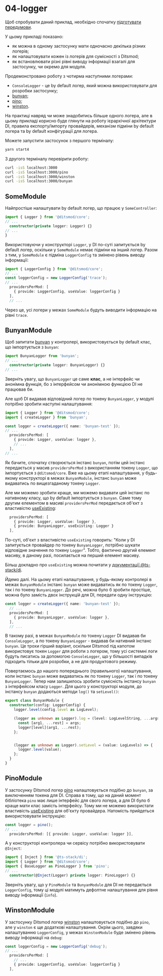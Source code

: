 # 04-logger

Щоб спробувати даний приклад, необхідно спочатку [підготувати передумови](./prerequisite).

У цьому прикладі показано:
- як можна в одному застосунку мати одночасно декілька різних логерів;
- як налаштовувати кожен із логерів для сумісності з Ditsmod;
- як встановлювати різні рівні виводу інформації взагалі для застосунку, чи окремо для модуля.

Продемонстровано роботу з чотирма наступними логерами:

- `ConsoleLogger` - це by default логер, який можна використовувати для розробки застосунку;
- [bunyan][6];
- [pino][7];
- [winston][5].

На практиці навряд чи може знадобитись більше одного логера, але в цьому прикладі корисно буде глянути на роботу ієрархічної архітектури DI, правила експорту/імпорту провайдерів, механізм підміни by default логера та by default конфігурації для логера.

Можете запустити застосунок з першого терміналу:

```bash
yarn start4
```

З другого терміналу перевірити роботу:

```bash
curl -isS localhost:3000
curl -isS localhost:3000/pino
curl -isS localhost:3000/winston
curl -isS localhost:3000/bunyan
```

## SomeModule

Найпростіше налаштувати by default логер, що працює у `SomeController`:

```ts
import { Logger } from '@ditsmod/core';
// ...
  constructor(private logger: Logger) {}
// ...
}
```

Використовуючи у конструкторі `Logger`, у DI по-суті запитується by default логер, оскільки у `SomeModule` немає підміни на інший логер. Разом з тим, у `SomeModule` є підміна `LoggerConfig` та змінено рівень виводу інформації:

```ts
import { LoggerConfig } from '@ditsmod/core';
// ...
const loggerConfig = new LoggerConfig('trace');
// ...
  providersPerMod: [
    { provide: LoggerConfig, useValue: loggerConfig }
  ],
  // ...
```

Через це, усі логери у межах `SomeModule` будуть виводити інформацію на рівні `trace`.

## BunyanModule

Щоб запитати [bunyan][6] у контролері, використовується by default клас, що імпортується з `bunyan`:

```ts
import BunyanLogger from 'bunyan';
// ...
  constructor(private logger: BunyanLogger) {}
// ...
```

Зверніть увагу, що `BunyanLogger` це саме **клас**, а не інтерфейс чи анонімна функція, бо з інтерфейсом чи анонімною функцією DI не працював би.

Але щоб DI видавав відповідний логер по токену `BunyanLogger`, у модулі потрібно зробити наступні налаштування:

```ts
import { Logger } from '@ditsmod/core';
import { createLogger } from 'bunyan';

const logger = createLogger({ name: 'bunyan-test' });
// ...
  providersPerMod: [
    { provide: Logger, useValue: logger },
    // ...
  ],
// ...
```

Як бачите, спочатку створюється інстанс `bunyan`, потім цей інстанс передається у масив `providersPerMod` з використанням токену `Logger`, що імпортується з `@ditsmod/core`. Вже на цьому етапі налаштування, у будь-якому конструкторі в межах `BunyanModule`, інстанс `bunyan` може видаватись по вищезгаданому токену `Logger`.

Але ми можемо зробити краще, ми можемо видавати цей інстанс по нативному класу, що by default імпортується з `bunyan`. Саме тому другим елементом в масиві `providersPerMod` передається об'єкт з властивістю [useExisting][8]:

```ts
  providersPerMod: [
    { provide: Logger, useValue: logger },
    { provide: BunyanLogger, useExisting: Logger }
  ],
```

По-суті, об'єкт з властивістю `useExisting` говорить: "Коли у DI запитується провайдер по токену `BunyanLogger`, потрібно шукати відповідне значення по токену `Logger`". Тобто, фактично другий елемент масиву, в даному разі, посилається на перший елемент масиву.

Більш докладно про `useExisting` можна почитати у [документації @ts-stack/di][8].

Йдемо далі. На цьому етапі налаштування, у будь-якому контролері в межах `BunyanModule` інстанс `bunyan` може видаватись як по токену `Logger`, так і по токену `BunyanLogger`. До речі, можна було б зробити простіше, можна було замість двох інструкцій для DI, передати одну інструкцію:

```ts
const logger = createLogger({ name: 'bunyan-test' });
  // ...
  providersPerMod: [
    { provide: BunyanLogger, useValue: logger },
  ],
  // ...
```

В такому разі, в межах `BunyanModule` по токену `Logger` DI видавав би `ConsoleLogger`, а по токену `BunyanLogger` - видавав би нативний інстанс `bunyan`. Це трохи гірший варіант, оскільки Ditsmod під капотом використовує токен `Logger` для роботи з логером, тому усі системні логи будуть писатись за допомогою `ConsoleLogger`, що у більшості випадків підходить тільки для розробки, а не для продуктового режиму.

Повертаємось до нашого попереднього (правильного) налаштування, коли інстанс `bunyan` може видаватись як по токену `Logger`, так і по токену `BunyanLogger`. Тепер нам залишилось зробити сумісність інстансу `bunyan` з інтерфейсом класу `Logger`. Для цього у конструкторі модуля, до інстансу `bunyan` додаються методи `log()` та `setLevel()`:

```ts
export class BunyanModule {
  constructor(config: LoggerConfig) {
    logger.level(config.level as LogLevel);

    (logger as unknown as Logger).log = (level: LogLevelString, ...args: any[]) => {
      const [arg1, ...rest] = args;
      logger[level](arg1, ...rest);
    };


    (logger as unknown as Logger).setLevel = (value: LogLevels) => {
      logger.level(value);
    };
  }
}
```

## PinoModule

У застосунку Ditsmod логер [pino][7] налаштовується подібно до `bunyan`, за виключенням токена для DI. Справа в тому, що на даний момент бібліотека `pino` має лише інтерфейс для свого логера, а для DI було б краще мати клас замість інтерфейсу. Тому ми не можемо використати властивість [useExisting][8] для об'єкту провайдера. Натомість прийдеться використовувати інструкцію:

```ts
const logger = pino();
// ...
  providersPerMod: [{ provide: Logger, useValue: logger }],
```

А у конструкторі контролера чи сервісу потрібно використовувати `@Inject`:

```ts
import { Inject } from '@ts-stack/di';
import { Logger } from '@ditsmod/core';
import { BaseLogger as PinoLogger } from 'pino';
// ...
  constructor(@Inject(Logger) private logger: PinoLogger) {}
```

Зверніть увагу, що у `PinoModule` та `BunyanModule` для DI не передається `LoggerConfig`, тому ці модулі матимуть дефолтне налаштування для рівня виводу інформації (`info`).

## WinstonModule

У застосунку Ditsmod логер [winston][5] налаштовується подібно до `pino`, але у `winston` є ще додаткові налаштування. Окрім цього, завдяки налаштуванню `LoggerConfig`, у межах `WinstonModule` буде змінено рівень виводу інформації на `debug`:

```ts
const loggerConfig = new LoggerConfig('debug');
// ...
  providersPerMod: [
    // ...
    { provide: LoggerConfig, useValue: loggerConfig }
  ],
```

[5]: https://github.com/winstonjs/winston
[6]: https://github.com/trentm/node-bunyan
[7]: https://github.com/pinojs/pino
[8]: https://ts-stack.github.io/di/#useexisting
